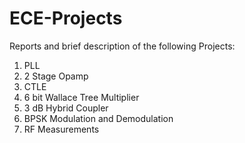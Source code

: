 # ECE-Projects
Reports and brief description of the following Projects:

1. PLL
2. 2 Stage Opamp
3. CTLE
4. 6 bit Wallace Tree Multiplier
5. 3 dB Hybrid Coupler
6. BPSK Modulation and Demodulation
7. RF Measurements
